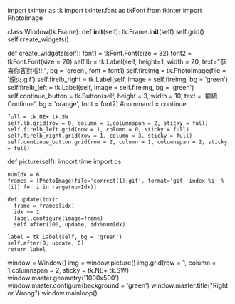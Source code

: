 import tkinter as tk
import tkinter.font as tkFont
from tkinter import PhotoImage

class Window(tk.Frame):
  def __init__(self):
    tk.Frame.__init__(self)
    self.grid()
    self.create_widgets()

  def create_widgets(self):
    font1 = tkFont.Font(size = 32)
    font2 = tkFont.Font(size = 20)
    self.lb = tk.Label(self, height=1, width = 20, text="恭喜你答對啦!!!", bg = 'green', font = font1)
    self.fireimg = tk.PhotoImage(file = '煙火.gif')
    self.firelb_right = tk.Label(self, image = self.fireimg, bg = 'green')
    self.firelb_left = tk.Label(self, image = self.fireimg, bg = 'green')
    self.continue_button = tk.Button(self, height = 3, width = 10, text = '繼續  Continue', bg = 'orange', font = font2)  #command = continue

    full = tk.NE+ tk.SW
    self.lb.grid(row = 0, column = 1,columnspan = 2, sticky = full)
    self.firelb_left.grid(row = 1, column = 0, sticky = full)
    self.firelb_right.grid(row = 1, column = 3, sticky = full)
    self.continue_button.grid(row = 2, column = 1, columnspan = 2, sticky = full)
  
  def picture(self): 
    import time
    import os
    
    numIdx = 6 
    frames = [PhotoImage(file='correct(1).gif', format='gif -index %i' %(i)) for i in range(numIdx)]

    def update(idx): 
      frame = frames[idx]
      idx += 1 
      label.configure(image=frame) 
      self.after(100, update, idx%numIdx) 

    label = tk.Label(self, bg = 'green')
    self.after(0, update, 0)
    return label

window = Window()
img = window.picture()
img.grid(row = 1, column = 1,columnspan = 2, sticky = tk.NE+ tk.SW)
window.master.geometry('1000x500')
window.master.configure(background = 'green')
window.master.title("Right or Wrong")
window.mainloop()
